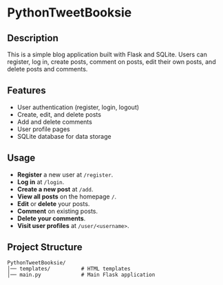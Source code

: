 # PythonTweetBooksie

## Description
This is a simple blog application built with Flask and SQLite. Users can register, log in, create posts, comment on posts, edit their own posts, and delete posts and comments.

## Features
- User authentication (register, login, logout)
- Create, edit, and delete posts
- Add and delete comments
- User profile pages
- SQLite database for data storage

## Usage
- **Register** a new user at `/register`.
- **Log in** at `/login`.
- **Create a new post** at `/add`.
- **View all posts** on the homepage `/`.
- **Edit** or **delete** your posts.
- **Comment** on existing posts.
- **Delete your comments**.
- **Visit user profiles** at `/user/<username>`.

## Project Structure
```
PythonTweetBooksie/
│── templates/          # HTML templates
│── main.py             # Main Flask application
```

